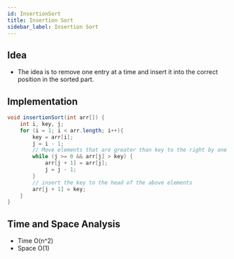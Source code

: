 ```yaml
---
id: InsertionSort
title: Insertion Sort
sidebar_label: Insertion Sort
---
```


## Idea
- The idea is to remove one entry at a time and insert it into the correct position in the sorted part.

## Implementation
```java
void insertionSort(int arr[]) {  
    int i, key, j;  
    for (i = 1; i < arr.length; i++){  
        key = arr[i];  
        j = i - 1;
        // Move elements that are greater than key to the right by one position   
        while (j >= 0 && arr[j] > key) {  
            arr[j + 1] = arr[j];  
            j = j - 1;
        }
        // insert the key to the head of the above elements
        arr[j + 1] = key;  
    }  
}  
```

## Time and Space Analysis
- Time O(n^2)
- Space O(1)